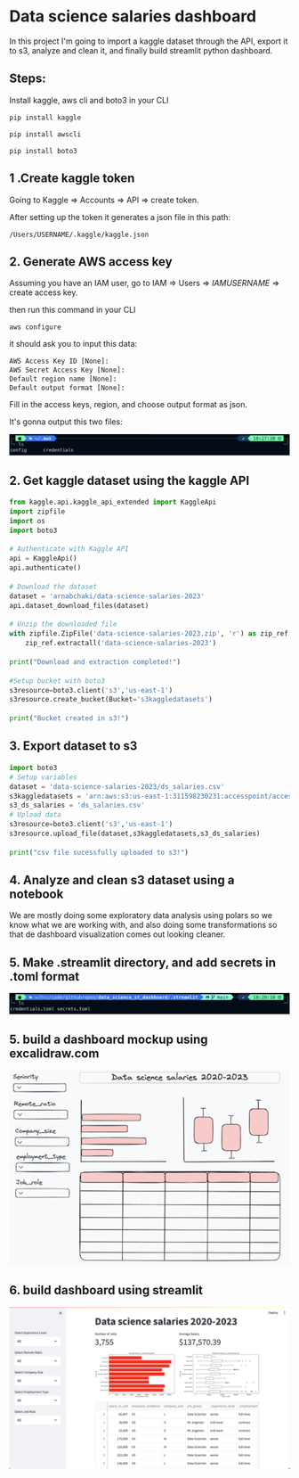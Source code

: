 # Data science salaries dashboard
In this project I'm going to import a kaggle dataset through the API, export it to s3, analyze and clean it, and finally build streamlit python dashboard.

## Steps:
Install kaggle, aws cli and boto3 in your CLI
```
pip install kaggle
```
```
pip install awscli
```
```
pip install boto3
```

## 1 .Create kaggle token
Going to Kaggle => Accounts => API => create token.

After setting up the token it generates a json file in this path:
```
/Users/USERNAME/.kaggle/kaggle.json
```

## 2. Generate AWS access key
Assuming you have an IAM user, go to IAM => Users => *IAMUSERNAME* => create access key.

then run this command in your CLI
```
aws configure
```
it should ask you to input this data:
```
AWS Access Key ID [None]: 
AWS Secret Access Key [None]: 
Default region name [None]: 
Default output format [None]: 
```
Fill in the access keys, region, and choose output format as json.

It's gonna output this two files:

![img](/aws_credentials_ls.png)

## 2. Get kaggle dataset using the kaggle API
```python
from kaggle.api.kaggle_api_extended import KaggleApi
import zipfile
import os
import boto3

# Authenticate with Kaggle API
api = KaggleApi()
api.authenticate()

# Download the dataset
dataset = 'arnabchaki/data-science-salaries-2023'
api.dataset_download_files(dataset)

# Unzip the downloaded file
with zipfile.ZipFile('data-science-salaries-2023.zip', 'r') as zip_ref:
    zip_ref.extractall('data-science-salaries-2023')

print("Download and extraction completed!")

#Setup bucket with boto3
s3resource=boto3.client('s3','us-east-1')
s3resource.create_bucket(Bucket='s3kaggledatasets')

print("Bucket created in s3!")
```

## 3. Export dataset to s3
```python
import boto3
# Setup variables
dataset = 'data-science-salaries-2023/ds_salaries.csv'
s3kaggledatasets = 'arn:aws:s3:us-east-1:311598230231:accesspoint/accesspoint1'
s3_ds_salaries = 'ds_salaries.csv'
# Upload data
s3resource=boto3.client('s3','us-east-1')
s3resource.upload_file(dataset,s3kaggledatasets,s3_ds_salaries)

print("csv file sucessfully uploaded to s3!")
```

## 4. Analyze and clean s3 dataset using a notebook
We are mostly doing some exploratory data analysis using polars so we know what we are working with, and also doing some transformations so that de dashboard visualization comes out looking cleaner.

## 5. Make .streamlit directory, and add secrets in .toml format
![img](/streamlit_secrets_ls.png)

## 5. build a dashboard mockup using excalidraw.com
![img](/dashboard_mockup.png)

## 6. build dashboard using streamlit
![img](/dashboard_streamlit.png)
